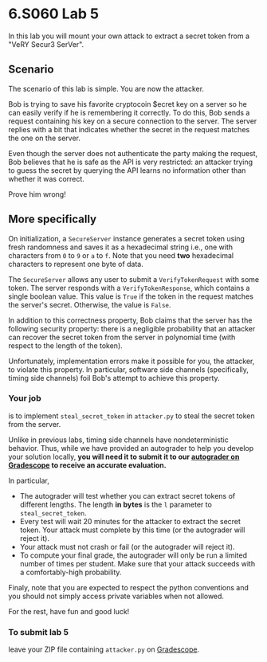 # 6.S060 Lab 5

In this lab you will mount your own attack to extract a secret token from a "VeRY Secur3 SerVer".

## Scenario

The scenario of this lab is simple.
You are now the attacker.

Bob is trying to save his favorite cryptocoin $ecret key on a server so he can easily verify if he is remembering it correctly.
To do this, Bob sends a request containing his key on a secure connection to the server.
The server replies with a bit that indicates whether the secret in the request matches the one on the server.

Even though the server does not authenticate the party making the request, Bob believes that he is safe as the API is very restricted: an attacker trying to guess the secret by querying the API learns no information other than whether it was correct.

Prove him wrong!

## More specifically

On initialization, a `SecureServer` instance generates a secret token using fresh randomness and saves it as a hexadecimal string i.e., one with characters from `0` to `9` or `a` to `f`. Note that you need **two** hexadecimal characters to represent one byte of data.

The `SecureServer` allows any user to submit a `VerifyTokenRequest` with some token.
The server responds with a `VerifyTokenResponse`, which contains a single boolean value.
This value is `True` if the token in the request matches the server's secret.
Otherwise, the value is `False`.

In addition to this correctness property, Bob claims that the server has the following security property: there is a negligible probability that an attacker can recover the secret token from the server in polynomial time (with respect to the length of the token).

Unfortunately, implementation errors make it possible for you, the attacker, to violate this property.
In particular, software side channels (specifically, timing side channels) foil Bob's attempt to achieve this property.

### Your job
is to implement `steal_secret_token` in `attacker.py` to steal the secret token from the server.

Unlike in previous labs, timing side channels have nondeterministic behavior.
Thus, while we have provided an autograder to help you develop your solution locally, **you will need it to submit it to our [autograder on Gradescope](https://www.gradescope.com/courses/281655) to receive an accurate evaluation.**

In particular,
 - The autograder will test whether you can extract secret tokens of different lengths.  The length **in bytes** is the `l` parameter to `steal_secret_token`.
 - Every test will wait 20 minutes for the attacker to extract the secret token.  Your attack must complete by this time (or the autograder will reject it).
 - Your attack must not crash or fail (or the autograder will reject it).
 - To compute your final grade, the autograder will only be run a limited number of times per student.  Make sure that your attack succeeds with a comfortably-high probability.

Finaly, note that you are expected to respect the python conventions and you should not simply access private variables when not allowed.

For the rest, have fun and good luck!

### To submit lab 5

leave your ZIP file containing `attacker.py` on [Gradescope](https://www.gradescope.com/courses/281655).
